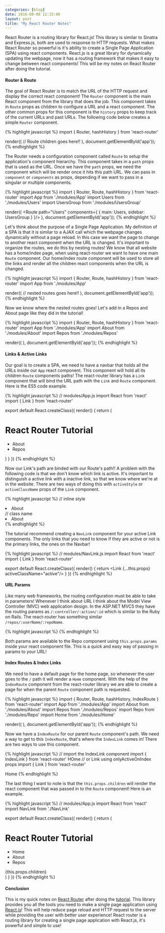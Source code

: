 ```yaml
---
categories: [blog]
date: 2016-08-08 12:15:00
layout: post
title: "My React Router Notes"
---
```


React Router is a routing library for React.js! This library is similar to Sinatra and Express.js, both are used to response to HTTP requests. What makes React Router so powerful is it's ability to create a Single Page Application (SPA) using react components. React.js is a great library for dynamically updating the webpage, now it has a routing framework that makes it easy to change between react components! This will be my notes on React Router after doing the tutorial.

#### Router & Route

The goal of React Router is to match the URL of the HTTP request and display the correct react component! The `Router` component is the main React component from the library that does the job. This component takes in `Route` props as children to configure a URL and a react component. The other common props for this component is the `history` props to keep track of the current URLs and past URLs. The following code below creates a simple `Router` component.

{% highlight javascript %}
  import { Router, hashHistory } from 'react-router'

  render((
    <Router history={hashHistory}>
      // Route children goes here!!
    </Router>
  ), document.getElementById('app'));
{% endhighlight %}

The Router needs a configuration component called `Route` to setup the application's component hierarchy. This component takes in a `path` props that is used as the URL. Once we have the `path` props, we need the component which will be render once it hits this path URL. We can pass in `component` or `components` as props, depending if we want to pass in a singular or multiple components.

{% highlight javascript %}
  import { Router, Route, hashHistory } from 'react-router'
  import App from './modules/App'
  import Users from './modules/Users'
  import UsersGroup from './modules/UsersGroup'

  render((
    <Router history={hashHistory}>
      <Route path="/" component={App}/>
      <Route path="Users" components={ { main: Users, sidebar: UsersGroup } }/>
    </Router>
  ), document.getElementById('app'));
{% endhighlight %}

Let's think about the purpose of a Single Page Application. My definition of a SPA is that it is similar to a AJAX call which the webpage changes dynamically without a page reload. In this case we want the page to change to another react component when the URL is changed. It's important to organize the routes, we do this by nesting routes! We know that all website has a home/index page, when using react-router we want to have one main `Route` component. Our home/index route component will be used to store all the links and render all the children react components when the URL is changed.

{% highlight javascript %}
  import { Router, Route, hashHistory } from 'react-router'
  import App from './modules/App'

  render((
    <Router history={hashHistory}>
      <Route path="/" component={App}>
        // nested routes goes here!!
      </Route>
    </Router>
  ), document.getElementById('app'));
{% endhighlight %}

Now we know where the nested routes goes! Let's add in a Repos and About page like they did in the tutorial!

{% highlight javascript %}
  import { Router, Route, hashHistory } from 'react-router'
  import App from './modules/App'
  import About from './modules/About'
  import Repos from './modules/Repos'

  render((
    <Router history={hashHistory}>
      <Route path="/" component={App}>
        <Route path="/repos" component={Repos}/>
        <Route path="/about" component={About}/>
      </Route>
    </Router>
  ), document.getElementById('app'));
{% endhighlight %}

#### Links & Active Links

Our goal is to create a SPA, we need to have a navbar that holds all the URLs inside our `App` react component. This component will hold all its children `Route` components paths! The react-router library has a `Link` component that will bind the URL path with the `Link` and `Route` component. Here is the ES5 code example.

{% highlight javascript %}
  // modules/App.js
  import React from 'react'
  import { Link } from 'react-router'

  export default React.createClass({
    render() {
      return (
        <div>
          <h1>React Router Tutorial</h1>
          <ul role="nav">
            <li><Link to="/about">About</Link></li>
            <li><Link to="/repos">Repos</Link></li>
          </ul>
        </div>
      )
    }
  })
{% endhighlight %}

Now our Link's path are binded with our Route's path!! A problem with the following code is that we don't know which link is active. It's important to distinguish a active link with a inactive link, so that we know where we're at in the website. There are two ways of doing this with `activeStyle` or `activeClassName` props of the `Link` component.

{% highlight javascript %}
  // inline style
  <li><Link to="/about" activeStyle={{ color: 'red' }}>About</Link></li>
  // class name
  <li><Link to="/about" activeClassName="active">About</Link></li>
{% endhighlight %}

The tutorial recommend creating a `NavLink` component for your active Link components. The only links that you need to know if they are active or not is the primary links, the ones on the Navbar!

{% highlight javascript %}
  // modules/NavLink.js
  import React from 'react'
  import { Link } from 'react-router'

  export default React.createClass({
    render() {
      return <Link {...this.props} activeClassName="active"/>
    }
  })
{% endhighlight %}

#### URL Params

Like many web frameworks, the routing configuration must be able to take in parameters! Whenever I think about URL I think about the Model View Controller (MVC) web application design. In the ASP.NET MVC5 they have the routing params as `/:controller/:action/:id` which is similar to the Ruby on Rails. The react-router has something similar `/repos/:userName/:repoName`.

{% highlight javascript %}
  <Route path="/repos/:userName/:repoName" component={Repo}/>
{% endhighlight %}

Both params are available to the Repo component using `this.props.params` inside your react component file. This is a quick and easy way of passing in params to your URL!

#### Index Routes & Index Links

We need to have a default page for the home page, so whenever the user goes to the `/` path it will render a `Home` component. With the help of the `IndexRoute` component from the react-router library we are able to create a page for when the parent `Route` component path is requested.

{% highlight javascript %}
  import { Router, Route, hashHistory, IndexRoute } from 'react-router'
  import App from './modules/App'
  import About from './modules/About'
  import Repos from './modules/Repos'
  import Repo from './modules/Repo'
  import Home from './modules/Home'

  render((
    <Router history={hashHistory}>
      <Route path="/" component={App}>
        <IndexRoute component={Home}/>
        <Route path="/repos" component={Repos}>
          <Route path="/repos/:userName/:repoName" component={Repo}/>
        </Route>
        <Route path="/about" component={About}/>
      </Route>
    </Router>
  ), document.getElementById('app'));
{% endhighlight %}

Now we have a `IndexRoute` for our parent `Route` component's path. We need a way to get to this `IndexRoute`, that's where the `IndexLink` comes in! There are two ways to use this component.

{% highlight javascript %}
  // import the IndexLink component
  import { IndexLink } from 'react-router'
  <IndexLink to="/" activeClassName="active">HOme</IndexLink>
  // or Link using onlyActiveOnIndex props
  import { Link } from 'react-router'
  <Link to="/" activeClassName="active" onlyActiveOnIndex={true}>Home</Link>
{% endhighlight %}

The last thing I want to note is that the `this.props.children` will render the react component that was passed in to the `Route` component! Here is an example.

{% highlight javascript %}
  // modules/App.js
  import React from 'react'
  import NavLink from './NavLink'

  export default React.createClass({
    render() {
      return (
        <div>
          <h1>React Router Tutorial</h1>
          <ul role="nav">
            <li><NavLink to="/" onlyActiveOnIndex>Home</NavLink></li>
            <li><NavLink to="/about">About</NavLink></li>
            <li><NavLink to="/repos">Repos</NavLink></li>
          </ul>
          {this.props.children}
        </div>
      )
    }
  })
{% endhighlight %}

#### Conclusion

This is my quick notes on <a href="https://github.com/reactjs/react-router" target="_blank">React Router</a> after doing the <a href="https://github.com/reactjs/react-router-tutorial" target="_blank">tutorial</a>. This library provides you all the tools you need to make a single page application using <a href="https://facebook.github.io/react/" target="_blank">React.js<a/>! This will help reduce page reload and HTTP request to the server while providing the user with better user experience! React router is a routing library for creating a single page application with React.js, it's powerful and simple to use!